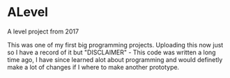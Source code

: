 # ALevel
A level project from 2017

This was one of my first big programming projects. Uploading this now just so I have a record of it but "DISCLAIMER" - This code was written a long time ago, I have since learned alot about programming and would definetly make a lot of changes if I where to make another prototype. 
